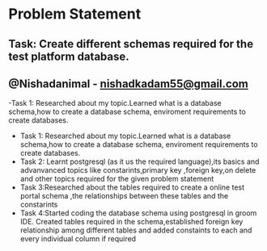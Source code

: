 # Problem Statement

## Task: Create different schemas required for the test platform database.
## @Nishadanimal - nishadkadam55@gmail.com
-Task 1: Researched about my topic.Learned what is a database schema,how to create a database schema, enviroment requirements to create databases.
- Task 1: Researched about my topic.Learned what is a database schema,how to create a database schema, enviroment requirements to create databases.
- Task 2: Learnt postgresql (as it us the required language),its basics and advanvanced topics like constarints,primary key ,foreign key,on delete and other topics required for the given problem statement 
- Task 3:Researched about the tables required to create a online test portal schema ,the relationships between these tables and the constarints
- Task 4:Started coding the database schema using postgresql in groom IDE. Created tables required in the schema,established foreign key relationship among different tables and added constaints to each and every individual column if required
